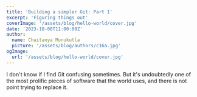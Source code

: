 ```yaml
---
title: 'Building a simpler Git: Part 1'
excerpt: 'Figuring things out'
coverImage: '/assets/blog/hello-world/cover.jpg'
date: '2023-10-08T11:00:00Z'
author:
  name: Chaitanya Munukutla
  picture: '/assets/blog/authors/c16a.jpg'
ogImage:
  url: '/assets/blog/hello-world/cover.jpg'
---
```


I don't know if I find Git confusing sometimes. But it's undoubtedly one of the most prolific pieces of software that the world uses, and there is not point trying to replace it.